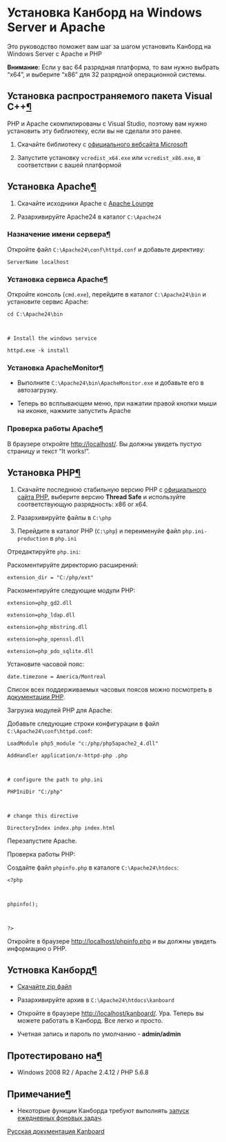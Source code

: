 Установка Канборд на Windows Server и Apache
============================================



Это руководство поможет вам шаг за шагом установить Канборд на Windows Server с Apache и PHP



**Внимание**: Если у вас 64 разрядная платформа, то вам нужно выбрать “x64”, и выберите “x86” для 32 разрядной операционной системы.



Установка распространяемого пакета Visual C++[¶](#visual-c-redistributable-installation "Ссылка на этот заголовок")
-------------------------------------------------------------------------------------------------------------------



PHP и Apache скомпилированы с Visual Studio, поэтому вам нужно установить эту библиотеку, если вы не сделали это ранее.



1.  Скачайте библиотеку с [официального вебсайта Microsoft](http://www.microsoft.com/en-us/download/details.aspx?id=30679)



2.  Запустите установку `vcredist_x64.exe` или `vcredist_x86.exe`, в соответствии с вашей платформой



Установка Apache[¶](#apache-installation "Ссылка на этот заголовок")
--------------------------------------------------------------------



1.  Скачайте исходники Apache с [Apache Lounge](http://www.apachelounge.com/download/)



2.  Разархивируйте Apache24 в каталог `C:\Apache24`



### Назначение имени сервера[¶](#define-the-server-name "Ссылка на этот заголовок")



Откройте файл `C:\Apache24\conf\httpd.conf` и добавьте директиву:



    ServerName localhost



### Установка сервиса Apache[¶](#install-the-apache-service "Ссылка на этот заголовок")



Откройте консоль (`cmd.exe`), перейдите в каталог `C:\Apache24\bin` и установите сервис Apache:



    cd C:\Apache24\bin



    # Install the windows service

    httpd.exe -k install



### Установка ApacheMonitor[¶](#install-apachemonitor "Ссылка на этот заголовок")



-   Выполните `C:\Apache24\bin\ApacheMonitor.exe` и добавьте его в автозагрузку.



-   Теперь во всплывающем меню, при нажатии правой кнопки мыши на иконке, нажмите запустить Apache



### Проверка работы Apache[¶](#check-the-apache-installation "Ссылка на этот заголовок")



В браузере откройте <http://localhost/>. Вы должны увидеть пустую страницу и текст “It works!”.



Установка PHP[¶](#php-installation "Ссылка на этот заголовок")
--------------------------------------------------------------



1.  Скачайте последнюю стабильную версию PHP с [официального сайта PHP](http://windows.php.net/download/), выберите версию **Thread Safe** и используйте соответствующую разрядность: x86 or x64.



2.  Разархивируйте файлы в `C:\php`



3.  Перейдите в каталог PHP (`C:\php`) и переименуйе файл `php.ini-production` в `php.ini`



Отредактируйте `php.ini`:



Раскоментируйте директорию расширений:



    extension_dir = "C:/php/ext"



Раскоментируйте следующие модули PHP:



    extension=php_gd2.dll

    extension=php_ldap.dll

    extension=php_mbstring.dll

    extension=php_openssl.dll

    extension=php_pdo_sqlite.dll



Установите часовой пояс:



    date.timezone = America/Montreal



Список всех поддерживаемых часовых поясов можно посмотреть в [документации PHP](http://php.net/manual/en/timezones.america.php).



Загрузка модулей PHP для Apache:



Добавьте следующие строки конфигурации в файл `C:\Apache24\conf\httpd.conf`:



    LoadModule php5_module "c:/php/php5apache2_4.dll"

    AddHandler application/x-httpd-php .php



    # configure the path to php.ini

    PHPIniDir "C:/php"



    # change this directive

    DirectoryIndex index.php index.html



Перезапустите Apache.



Проверка работы PHP:



Создайте файл `phpinfo.php` в каталоге `C:\Apache24\htdocs`:



    <?php



    phpinfo();



    ?>



Откройте в браузере [http://localhost/phpinfo.php](http://localhost/phpinfo.php) и вы должны увидеть информацию о PHP.



Устновка Канборд[¶](#kanboard-installation "Ссылка на этот заголовок")
----------------------------------------------------------------------



-   [Скачайте zip файл](https://kanboard.net/downloads)



-   Разархивируйте архив в `C:\Apache24\htdocs\kanboard`



-   Откройте в браузере <http://localhost/kanboard/>. Ура. Теперь вы можете работать в Канборд. Все легко и просто.



-   Учетная запись и пароль по умолчанию - **admin/admin**



Протестировано на[¶](#tested-configuration "Ссылка на этот заголовок")
----------------------------------------------------------------------



-   Windows 2008 R2 / Apache 2.4.12 / PHP 5.6.8



Примечание[¶](#notes "Ссылка на этот заголовок")
------------------------------------------------



-   Некоторые функции Канборда требуют выполнять [запуск ежедневных фоновых задач](cronjob.markdown).



 



 



[Русская документация Kanboard](http://kanboard.ru/doc/)

